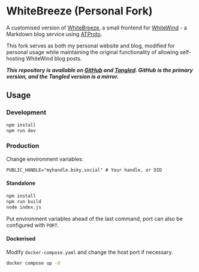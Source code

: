 # WhiteBreeze (Personal Fork)

A customised version of [WhiteBreeze](https://github.com/whitewind/whitebreeze), a small frontend for [WhiteWind](https://whtwnd.com/) - a Markdown blog service using [ATProto](https://atproto.com/).

This fork serves as both my personal website and blog, modified for personal usage while maintaining the original functionality of allowing self-hosting WhiteWind blog posts.

***This repository is available on [GitHub](https://github.com/ewanc26/website) and [Tangled](https://tangled.sh/@ewancroft.uk/website). GitHub is the primary version, and the Tangled version is a mirror.***

## Usage

### Development

```sh
npm install
npm run dev
```

### Production

Change environment variables:

```env
PUBLIC_HANDLE="myhandle.bsky.social" # Your handle, or DID
```

#### Standalone

```sh
npm install
npm run build
node index.js
```

Put environment variables ahead of the last command, port can also be configured with `PORT`.

#### Dockerised

Modify `docker-compose.yaml` and change the host port if necessary.

```sh
docker compose up -d
```
